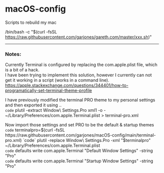 # macOS-config
Scripts to rebuild my mac


/bin/bash -c "$(curl -fsSL https://raw.githubusercontent.com/garjones/gareth.com/master/xxx.sh)"

---

### Notes:  

Currently Terminal is configured by replacing the com.apple.plist file, which is a bit of a hack.  
I have been trying to implement this solution, however I currently can not get it working in a script (works in a command line).  
https://apple.stackexchange.com/questions/344401/how-to-programatically-set-terminal-theme-profile  

I have previously modified the terminal PRO theme to my personal settings and then exported it using ..  
`code` plutil -extract Window\ Settings.Pro xml1 -o - ~/Library/Preferences/com.apple.Terminal.plist > terminal-pro.xml  

Now import those settings and set PRO to be the default & startup themes  
`code` terminalpro=$(curl -fsSL https://raw.githubusercontent.com/garjones/macOS-config/main/terminal-pro.xml)  
`code` plutil -replace Window\ Settings.Pro -xml "$terminalpro" ~/Library/Preferences/com.apple.Terminal.plist  
`code` defaults write com.apple.Terminal "Default Window Settings" -string "Pro"  
`code` defaults write com.apple.Terminal "Startup Window Settings" -string "Pro"  
